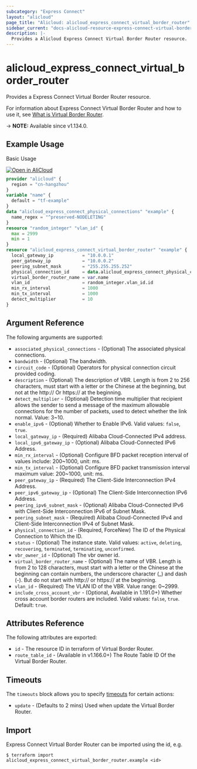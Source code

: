 ```yaml
---
subcategory: "Express Connect"
layout: "alicloud"
page_title: "Alicloud: alicloud_express_connect_virtual_border_router"
sidebar_current: "docs-alicloud-resource-express-connect-virtual-border-router"
description: |-
  Provides a Alicloud Express Connect Virtual Border Router resource.
---
```


# alicloud_express_connect_virtual_border_router

Provides a Express Connect Virtual Border Router resource.

For information about Express Connect Virtual Border Router and how to use it, see [What is Virtual Border Router](https://www.alibabacloud.com/help/en/doc-detail/44854.htm).

-> **NOTE:** Available since v1.134.0.

## Example Usage

Basic Usage

<div style="display: block;margin-bottom: 40px;"><div class="oics-button" style="float: right;position: absolute;margin-bottom: 10px;">
  <a href="https://api.aliyun.com/api-tools/terraform?resource=alicloud_express_connect_virtual_border_router&exampleId=ebfe3429-41d0-6517-e8ea-0416ffe684ce150dad87&activeTab=example&spm=docs.r.express_connect_virtual_border_router.0.ebfe342941&intl_lang=EN_US" target="_blank">
    <img alt="Open in AliCloud" src="https://img.alicdn.com/imgextra/i1/O1CN01hjjqXv1uYUlY56FyX_!!6000000006049-55-tps-254-36.svg" style="max-height: 44px; max-width: 100%;">
  </a>
</div></div>

```terraform
provider "alicloud" {
  region = "cn-hangzhou"
}
variable "name" {
  default = "tf-example"
}
data "alicloud_express_connect_physical_connections" "example" {
  name_regex = "^preserved-NODELETING"
}
resource "random_integer" "vlan_id" {
  max = 2999
  min = 1
}
resource "alicloud_express_connect_virtual_border_router" "example" {
  local_gateway_ip           = "10.0.0.1"
  peer_gateway_ip            = "10.0.0.2"
  peering_subnet_mask        = "255.255.255.252"
  physical_connection_id     = data.alicloud_express_connect_physical_connections.example.connections.0.id
  virtual_border_router_name = var.name
  vlan_id                    = random_integer.vlan_id.id
  min_rx_interval            = 1000
  min_tx_interval            = 1000
  detect_multiplier          = 10
}
```

## Argument Reference

The following arguments are supported:

* `associated_physical_connections` - (Optional) The associated physical connections.
* `bandwidth` - (Optional) The bandwidth.
* `circuit_code` - (Optional) Operators for physical connection circuit provided coding.
* `description` - (Optional) The description of VBR. Length is from 2 to 256 characters, must start with a letter or the Chinese at the beginning, but not at the http:// Or https:// at the beginning.
* `detect_multiplier` - (Optional) Detection time multiplier that recipient allows the sender to send a message of the maximum allowable connections for the number of packets, used to detect whether the link normal. Value: 3~10.
* `enable_ipv6` - (Optional) Whether to Enable IPv6. Valid values: `false`, `true`.
* `local_gateway_ip` - (Required) Alibaba Cloud-Connected IPv4 address.
* `local_ipv6_gateway_ip` - (Optional) Alibaba Cloud-Connected IPv6 Address.
* `min_rx_interval` - (Optional) Configure BFD packet reception interval of values include: 200~1000, unit: ms.
* `min_tx_interval` - (Optional) Configure BFD packet transmission interval maximum value: 200~1000, unit: ms.
* `peer_gateway_ip` - (Required) The Client-Side Interconnection IPv4 Address.
* `peer_ipv6_gateway_ip` - (Optional) The Client-Side Interconnection IPv6 Address.
* `peering_ipv6_subnet_mask` - (Optional) Alibaba Cloud-Connected IPv6 with Client-Side Interconnection IPv6 of Subnet Mask.
* `peering_subnet_mask` - (Required) Alibaba Cloud-Connected IPv4 and Client-Side Interconnection IPv4 of Subnet Mask.
* `physical_connection_id` - (Required, ForceNew) The ID of the Physical Connection to Which the ID.
* `status` - (Optional) The instance state. Valid values: `active`, `deleting`, `recovering`, `terminated`, `terminating`, `unconfirmed`.
* `vbr_owner_id` - (Optional) The vbr owner id.
* `virtual_border_router_name` - (Optional) The name of VBR. Length is from 2 to 128 characters, must start with a letter or the Chinese at the beginning can contain numbers, the underscore character (_) and dash (-). But do not start with http:// or https:// at the beginning.
* `vlan_id` - (Required) The VLAN ID of the VBR. Value range: 0~2999.
* `include_cross_account_vbr` - (Optional, Available in 1.191.0+) Whether cross account border routers are included. Valid values: `false`, `true`. Default: `true`. 

## Attributes Reference

The following attributes are exported:

* `id` - The resource ID in terraform of Virtual Border Router.
* `route_table_id` - (Available in v1.166.0+) The Route Table ID Of the Virtual Border Router.

## Timeouts

The `timeouts` block allows you to specify [timeouts](https://www.terraform.io/docs/configuration-0-11/resources.html#timeouts) for certain actions:

* `update` - (Defaults to 2 mins) Used when update the Virtual Border Router.

## Import

Express Connect Virtual Border Router can be imported using the id, e.g.

```shell
$ terraform import alicloud_express_connect_virtual_border_router.example <id>
```
